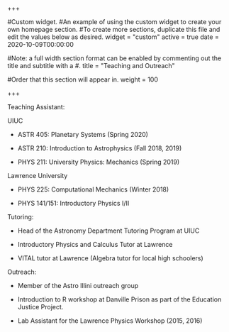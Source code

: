 +++

#Custom widget.
#An example of using the custom widget to create your own homepage section.
#To create more sections, duplicate this file and edit the values below as desired.
widget = "custom" 
active = true 
date = 2020-10-09T00:00:00

#Note: a full width section format can be enabled by commenting out the title and subtitle with a #.
title = "Teaching and Outreach"

#Order that this section will appear in.
weight = 100

+++ 

Teaching Assistant:

 UIUC
  
  * ASTR 405: Planetary Systems (Spring 2020)
    
  * ASTR 210: Introduction to Astrophysics (Fall 2018, 2019)
    
  * PHYS 211: University Physics: Mechanics (Spring 2019)
  
 Lawrence University
  
  * PHYS 225: Computational Mechanics (Winter 2018)
    
  * PHYS 141/151: Introductory Physics I/II

Tutoring:

  * Head of the Astronomy Department Tutoring Program at UIUC
    
  * Introductory Physics and Calculus Tutor at Lawrence
    
  * VITAL tutor at Lawrence (Algebra tutor for local high schoolers)

Outreach:

  * Member of the Astro Illini outreach group
    
  * Introduction to R workshop at Danville Prison as part of the Education Justice Project.
    
  * Lab Assistant for the Lawrence Physics Workshop (2015, 2016)

